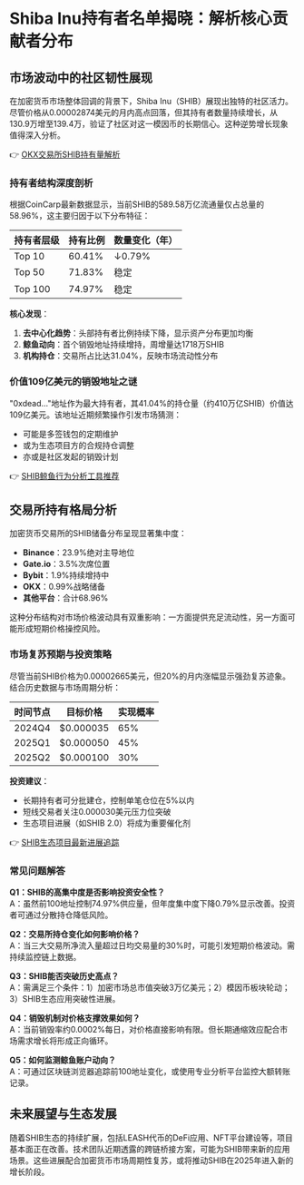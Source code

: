 # Shiba Inu持有者名单揭晓：解析核心贡献者分布

## 市场波动中的社区韧性展现
在加密货币市场整体回调的背景下，Shiba Inu（SHIB）展现出独特的社区活力。尽管价格从0.00002874美元的月内高点回落，但其持有者数量持续增长，从130.9万增至139.4万，验证了社区对这一模因币的长期信心。这种逆势增长现象值得深入分析。

👉 [OKX交易所SHIB持有量解析](https://bit.ly/okx_welcome)

### 持有者结构深度剖析
根据CoinCarp最新数据显示，当前SHIB的589.58万亿流通量仅占总量的58.96%，这主要归因于以下分布特征：

| 持有者层级 | 持有比例 | 数量变化（年） |
|------------|----------|----------------|
| Top 10     | 60.41%   | ↓0.79%         |
| Top 50     | 71.83%   | 稳定           |
| Top 100    | 74.97%   | 稳定           |

**核心发现**：
1. **去中心化趋势**：头部持有者比例持续下降，显示资产分布更加均衡
2. **鲸鱼动向**：首个销毁地址持续增持，周增量达1718万SHIB
3. **机构持仓**：交易所占比达31.04%，反映市场流动性分布

### 价值109亿美元的销毁地址之谜
"0xdead..."地址作为最大持有者，其41.04%的持仓量（约410万亿SHIB）价值达109亿美元。该地址近期频繁操作引发市场猜测：
- 可能是多签钱包的定期维护
- 或为生态项目方的合规持仓调整
- 亦或是社区发起的销毁计划

👉 [SHIB鲸鱼行为分析工具推荐](https://bit.ly/okx_welcome)

## 交易所持有格局分析
加密货币交易所的SHIB储备分布呈现显著集中度：

- **Binance**：23.9%绝对主导地位
- **Gate.io**：3.5%次席位置
- **Bybit**：1.9%持续增持中
- **OKX**：0.99%战略储备
- **其他平台**：合计68.96%

这种分布结构对市场价格波动具有双重影响：一方面提供充足流动性，另一方面可能形成短期价格操控风险。

### 市场复苏预期与投资策略
尽管当前SHIB价格为0.00002665美元，但20%的月内涨幅显示强劲复苏迹象。结合历史数据与市场周期分析：

| 时间节点 | 目标价格 | 实现概率 |
|----------|----------|----------|
| 2024Q4   | $0.000035| 65%      |
| 2025Q1   | $0.000050| 45%      |
| 2025Q2   | $0.000100| 30%      |

**投资建议**：
- 长期持有者可分批建仓，控制单笔仓位在5%以内
- 短线交易者关注0.000030美元压力位突破
- 生态项目进展（如SHIB 2.0）将成为重要催化剂

👉 [SHIB生态项目最新进展追踪](https://bit.ly/okx_welcome)

### 常见问题解答
**Q1：SHIB的高集中度是否影响投资安全性？**  
A：虽然前100地址控制74.97%供应量，但年度集中度下降0.79%显示改善。投资者可通过分散持仓降低风险。

**Q2：交易所持仓变化如何影响价格？**  
A：当三大交易所净流入量超过日均交易量的30%时，可能引发短期价格波动。需持续监控链上数据。

**Q3：SHIB能否突破历史高点？**  
A：需满足三个条件：1）加密市场总市值突破3万亿美元；2）模因币板块轮动；3）SHIB生态应用突破性进展。

**Q4：销毁机制对价格支撑效果如何？**  
A：当前销毁率约0.0002%每日，对价格直接影响有限。但长期通缩效应配合市场需求增长将形成正向循环。

**Q5：如何监测鲸鱼账户动向？**  
A：可通过区块链浏览器追踪前100地址变化，或使用专业分析平台监控大额转账记录。

## 未来展望与生态发展
随着SHIB生态的持续扩展，包括LEASH代币的DeFi应用、NFT平台建设等，项目基本面正在改善。技术团队近期透露的跨链桥接方案，可能为SHIB带来新的应用场景。这些进展配合加密货币市场周期性复苏，或将推动SHIB在2025年进入新的增长阶段。
